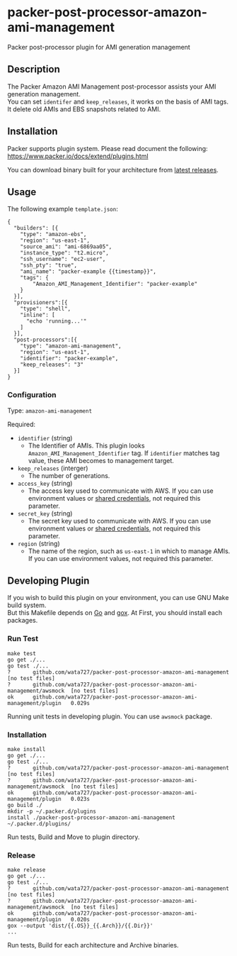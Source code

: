 # packer-post-processor-amazon-ami-management
Packer post-processor plugin for AMI generation management

## Description
The Packer Amazon AMI Management post-processor assists your AMI generation management.  
You can set `identifer` and `keep_releases`, it works on the basis of AMI tags.  
It delete old AMIs and EBS snapshots related to AMI.

## Installation
Packer supports plugin system. Please read document the following:  
https://www.packer.io/docs/extend/plugins.html

You can download binary built for your architecture from [latest releases](https://github.com/wata727/packer-post-processor-amazon-ami-management/releases/latest).

## Usage
The following example `template.json`:

```
{
  "builders": [{
    "type": "amazon-ebs",
    "region": "us-east-1",
    "source_ami": "ami-6869aa05",
    "instance_type": "t2.micro",
    "ssh_username": "ec2-user",
    "ssh_pty": "true",
    "ami_name": "packer-example {{timestamp}}",
    "tags": {
        "Amazon_AMI_Management_Identifier": "packer-example"
    }
  }],
  "provisioners":[{
    "type": "shell",
    "inline": [
      "echo 'running...'"
    ]
  }],
  "post-processors":[{
    "type": "amazon-ami-management",
    "region": "us-east-1",
    "identifier": "packer-example",
    "keep_releases": "3"
  }]
}
```

### Configuration

Type: `amazon-ami-management`

Required:
  - `identifier` (string) 
    - The Identifier of AMIs. This plugin looks `Amazon_AMI_Management_Identifier` tag. If `identifier` matches tag value, these AMI becomes to management target.
  - `keep_releases` (interger)
    - The number of generations.
  - `access_key` (string)
    - The access key used to communicate with AWS. If you can use environment values or [shared credentials](https://blogs.aws.amazon.com/security/post/Tx3D6U6WSFGOK2H/A-New-and-Standardized-Way-to-Manage-Credentials-in-the-AWS-SDKs), not required this parameter.
  - `secret_key` (string)
    - The secret key used to communicate with AWS. If you can use environment values or [shared credentials](https://blogs.aws.amazon.com/security/post/Tx3D6U6WSFGOK2H/A-New-and-Standardized-Way-to-Manage-Credentials-in-the-AWS-SDKs), not required this parameter.
  - `region` (string)
    - The name of the region, such as `us-east-1` in which to manage AMIs.  If you can use environment values, not required this parameter.

## Developing Plugin

If you wish to build this plugin on your environment, you can use GNU Make build system.  
But this Makefile depends on [Go](https://golang.org/) and [gox](https://github.com/mitchellh/gox). At First, you should install each packages.

### Run Test
```
make test
go get ./...
go test ./...
?       github.com/wata727/packer-post-processor-amazon-ami-management  [no test files]
?       github.com/wata727/packer-post-processor-amazon-ami-management/awsmock  [no test files]
ok      github.com/wata727/packer-post-processor-amazon-ami-management/plugin   0.029s
```
Running unit tests in developing plugin. You can use `awsmock` package.

### Installation
```
make install
go get ./...
go test ./...
?       github.com/wata727/packer-post-processor-amazon-ami-management  [no test files]
?       github.com/wata727/packer-post-processor-amazon-ami-management/awsmock  [no test files]
ok      github.com/wata727/packer-post-processor-amazon-ami-management/plugin   0.023s
go build ./
mkdir -p ~/.packer.d/plugins
install ./packer-post-processor-amazon-ami-management ~/.packer.d/plugins/
```
Run tests, Build and Move to plugin directory.

### Release
```
make release
go get ./...
go test ./...
?       github.com/wata727/packer-post-processor-amazon-ami-management  [no test files]
?       github.com/wata727/packer-post-processor-amazon-ami-management/awsmock  [no test files]
ok      github.com/wata727/packer-post-processor-amazon-ami-management/plugin   0.020s
gox --output 'dist/{{.OS}}_{{.Arch}}/{{.Dir}}'
...
```
Run tests, Build for each architecture and Archive binaries.